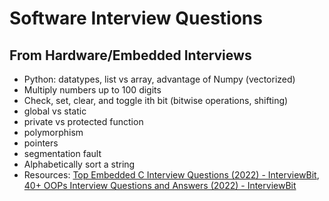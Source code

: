 # Software Interview Questions

## From Hardware/Embedded Interviews

- Python: datatypes, list vs array, advantage of Numpy (vectorized)
- Multiply numbers up to 100 digits
- Check, set, clear, and toggle ith bit (bitwise operations, shifting)
- global vs static
- private vs protected function
- polymorphism
- pointers
- segmentation fault
- Alphabetically sort a string
- Resources: [Top Embedded C Interview Questions (2022) - InterviewBit](https://www.interviewbit.com/embedded-c-interview-questions),
[40+ OOPs Interview Questions and Answers (2022) - InterviewBit](https://www.interviewbit.com/oops-interview-questions/)
